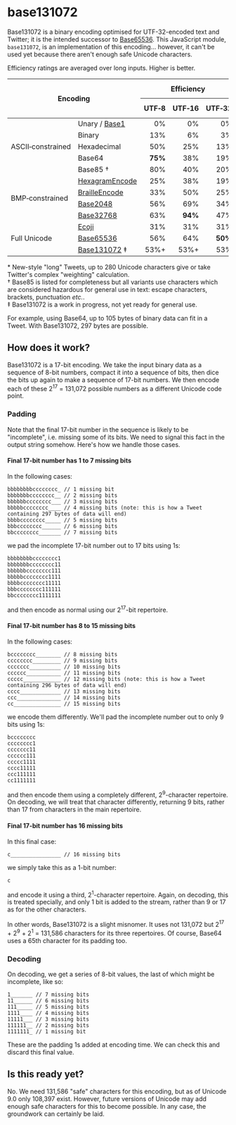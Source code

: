 # base131072

Base131072 is a binary encoding optimised for UTF-32-encoded text and Twitter; it is the intended successor to [Base65536](https://github.com/ferno/base65536). This JavaScript module, `base131072`, is an implementation of this encoding... however, it can't be used yet because there aren't enough safe Unicode characters.

Efficiency ratings are averaged over long inputs. Higher is better.

<table>
  <thead>
    <tr>
      <th colspan="2" rowspan="2">Encoding</th>
      <th colspan="3">Efficiency</th>
      <th rowspan="2">Bytes per Tweet *</th>
    </tr>
    <tr>
      <th>UTF&#x2011;8</th>
      <th>UTF&#x2011;16</th>
      <th>UTF&#x2011;32</th>
    </tr>
  </thead>
  <tbody>
    <tr>
      <td rowspan="5">ASCII&#x2011;constrained</td>
      <td>Unary / <a href="https://github.com/ferno/base1">Base1</a></td>
      <td style="text-align: right;">0%</td>
      <td style="text-align: right;">0%</td>
      <td style="text-align: right;">0%</td>
      <td style="text-align: right;">1</td>
    </tr>
    <tr>
      <td>Binary</td>
      <td style="text-align: right;">13%</td>
      <td style="text-align: right;">6%</td>
      <td style="text-align: right;">3%</td>
      <td style="text-align: right;">35</td>
    </tr>
    <tr>
      <td>Hexadecimal</td>
      <td style="text-align: right;">50%</td>
      <td style="text-align: right;">25%</td>
      <td style="text-align: right;">13%</td>
      <td style="text-align: right;">140</td>
    </tr>
    <tr>
      <td>Base64</td>
      <td style="text-align: right;"><strong>75%</strong></td>
      <td style="text-align: right;">38%</td>
      <td style="text-align: right;">19%</td>
      <td style="text-align: right;">210</td>
    </tr>
    <tr>
      <td>Base85 †</td>
      <td style="text-align: right;">80%</td>
      <td style="text-align: right;">40%</td>
      <td style="text-align: right;">20%</td>
      <td style="text-align: right;">224</td>
    </tr>
    <tr>
      <td rowspan="4">BMP&#x2011;constrained</td>
      <td><a href="https://github.com/ferno/hexagram-encode">HexagramEncode</a></td>
      <td style="text-align: right;">25%</td>
      <td style="text-align: right;">38%</td>
      <td style="text-align: right;">19%</td>
      <td style="text-align: right;">105</td>
    </tr>
    <tr>
      <td><a href="https://github.com/ferno/braille-encode">BrailleEncode</a></td>
      <td style="text-align: right;">33%</td>
      <td style="text-align: right;">50%</td>
      <td style="text-align: right;">25%</td>
      <td style="text-align: right;">140</td>
    </tr>
    <tr>
      <td><a href="https://github.com/qntm/base2048">Base2048</a></td>
      <td style="text-align: right;">56%</td>
      <td style="text-align: right;">69%</td>
      <td style="text-align: right;">34%</td>
      <td style="text-align: right;"><strong>385</strong></td>
    </tr>
    <tr>
      <td><a href="https://github.com/ferno/base32768">Base32768</a></td>
      <td style="text-align: right;">63%</td>
      <td style="text-align: right;"><strong>94%</strong></td>
      <td style="text-align: right;">47%</td>
      <td style="text-align: right;">263</td>
    </tr>
    <tr>
      <td rowspan="3">Full Unicode</td>
      <td><a href="https://github.com/keith-turner/ecoji">Ecoji</a></td>
      <td style="text-align: right;">31%</td>
      <td style="text-align: right;">31%</td>
      <td style="text-align: right;">31%</td>
      <td style="text-align: right;">175</td>
    </tr>
    <tr>
      <td><a href="https://github.com/ferno/base65536">Base65536</a></td>
      <td style="text-align: right;">56%</td>
      <td style="text-align: right;">64%</td>
      <td style="text-align: right;"><strong>50%</strong></td>
      <td style="text-align: right;">280</td>
    </tr>
    <tr>
      <td><a href="https://github.com/ferno/base131072">Base131072</a> ‡</td>
      <td style="text-align: right;">53%+</td>
      <td style="text-align: right;">53%+</td>
      <td style="text-align: right;">53%</td>
      <td style="text-align: right;">297</td>
    </tr>
  </tbody>
</table>

\* New-style "long" Tweets, up to 280 Unicode characters give or take Twitter's complex "weighting" calculation.<br/>
† Base85 is listed for completeness but all variants use characters which are considered hazardous for general use in text: escape characters, brackets, punctuation *etc.*.<br/>
‡ Base131072 is a work in progress, not yet ready for general use.<br/>

For example, using Base64, up to 105 bytes of binary data can fit in a Tweet. With Base131072, 297 bytes are possible.

## How does it work?

Base131072 is a 17-bit encoding. We take the input binary data as a sequence of 8-bit numbers, compact it into a sequence of bits, then dice the bits up again to make a sequence of 17-bit numbers. We then encode each of these 2<sup>17</sup> = 131,072 possible numbers as a different Unicode code point.

### Padding

Note that the final 17-bit number in the sequence is likely to be "incomplete", i.e. missing some of its bits. We need to signal this fact in the output string somehow. Here's how we handle those cases.

#### Final 17-bit number has 1 to 7 missing bits

In the following cases:

	bbbbbbbbcccccccc_ // 1 missing bit
	bbbbbbbcccccccc__ // 2 missing bits
	bbbbbbcccccccc___ // 3 missing bits
	bbbbbcccccccc____ // 4 missing bits (note: this is how a Tweet containing 297 bytes of data will end)
	bbbbcccccccc_____ // 5 missing bits
	bbbcccccccc______ // 6 missing bits
	bbcccccccc_______ // 7 missing bits

we pad the incomplete 17-bit number out to 17 bits using 1s:

	bbbbbbbbcccccccc1
	bbbbbbbcccccccc11
	bbbbbbcccccccc111
	bbbbbcccccccc1111
	bbbbcccccccc11111
	bbbcccccccc111111
	bbcccccccc1111111

and then encode as normal using our 2<sup>17</sup>-bit repertoire.

#### Final 17-bit number has 8 to 15 missing bits

In the following cases:

	bcccccccc________ // 8 missing bits
	cccccccc_________ // 9 missing bits
	ccccccc__________ // 10 missing bits
	cccccc___________ // 11 missing bits
	ccccc____________ // 12 missing bits (note: this is how a Tweet containing 296 bytes of data will end)
	cccc_____________ // 13 missing bits
	ccc______________ // 14 missing bits
	cc_______________ // 15 missing bits

we encode them differently. We'll pad the incomplete number out to only 9 bits using 1s:

	bcccccccc
	cccccccc1
	ccccccc11
	cccccc111
	ccccc1111
	cccc11111
	ccc111111
	cc1111111

and then encode them using a completely different, 2<sup>9</sup>-character repertoire. On decoding, we will treat that character differently, returning 9 bits, rather than 17 from characters in the main repertoire.

#### Final 17-bit number has 16 missing bits

In this final case:

	c________________ // 16 missing bits

we simply take this as a 1-bit number:

	c

and encode it using a third, 2<sup>1</sup>-character repertoire. Again, on decoding, this is treated specially, and only 1 bit is added to the stream, rather than 9 or 17 as for the other characters.

In other words, Base131072 is a slight misnomer. It uses not 131,072 but 2<sup>17</sup> + 2<sup>9</sup> + 2<sup>1</sup> = 131,586 characters for its three repertoires. Of course, Base64 uses a 65th character for its padding too.

### Decoding

On decoding, we get a series of 8-bit values, the last of which might be incomplete, like so:

	1_______ // 7 missing bits
	11______ // 6 missing bits
	111_____ // 5 missing bits
	1111____ // 4 missing bits
	11111___ // 3 missing bits
	111111__ // 2 missing bits
	1111111_ // 1 missing bit

These are the padding 1s added at encoding time. We can check this and discard this final value.

## Is this ready yet?

No. We need 131,586 "safe" characters for this encoding, but as of Unicode 9.0 only 108,397 exist. However, future versions of Unicode may add enough safe characters for this to become possible. In any case, the groundwork can certainly be laid.
